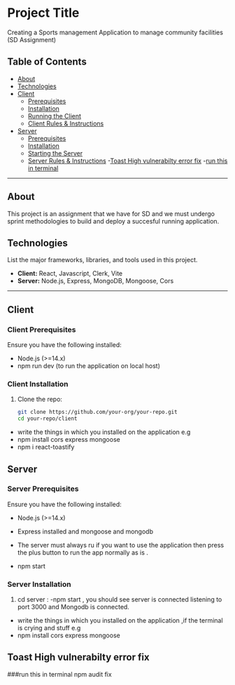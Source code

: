 # Project Title

Creating a Sports management Application to manage community facilities (SD Assignment)

## Table of Contents
- [About](#about)
- [Technologies](#technologies)
- [Client](#client)
  - [Prerequisites](#client-prerequisites)
  - [Installation](#client-installation)
  - [Running the Client](#running-the-client)
  - [Client Rules & Instructions](#client-rules--instructions)
- [Server](#server)
  - [Prerequisites](#server-prerequisites)
  - [Installation](#server-installation)
  - [Starting the Server](#starting-the-server)
  - [Server Rules & Instructions](#server-rules--instructions)
-[Toast High vulnerabilty error fix](#high-severity-vulnerabilities)
  -[run this in terminal](#run-npm)


---

## About

This project is an assignment that we have for SD and we must undergo sprint methodologies to build and deploy a succesful running application.

## Technologies

List the major frameworks, libraries, and tools used in this project.

- **Client:** React, Javascript, Clerk, Vite
- **Server:** Node.js, Express, MongoDB, Mongoose, Cors

---

## Client

### Client Prerequisites

Ensure you have the following installed:

- Node.js (>=14.x)
- npm run dev (to run the application on local host)

### Client Installation

1. Clone the repo:
   ```bash
   git clone https://github.com/your-org/your-repo.git
   cd your-repo/client
  - write the things in which you installed on the application e.g
  - npm install cors express mongoose
  - npm i react-toastify

## Server

### Server Prerequisites

Ensure you have the following installed:

- Node.js (>=14.x)
- Express installed and mongoose and mongodb
- The server must always ru if you want to use the application then press the plus button to run the app normally as is .

- npm start

### Server Installation

1. cd server :
  -npm start , you should see server is connected listening to port 3000 and Mongodb is connected.
  - write the things in which you installed on the application ,if the terminal is crying and stuff e.g
  - npm install cors express mongoose

## Toast High vulnerabilty error fix
###run this in terminal
npm audit fix

